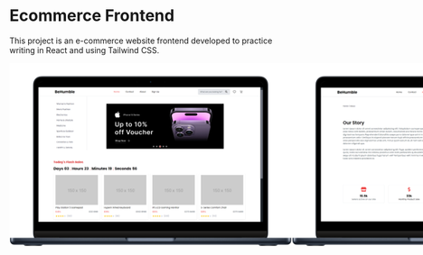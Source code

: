 # Ecommerce Frontend

This project is an e-commerce website frontend developed to practice writing in React and using Tailwind CSS.

<div style="display: flex; align-items: center; justify-content: space-around;">
  <img align="center" src="https://github.com/boomieindahouse/ecommerce/blob/main/images/readme-img.png?raw=true" alt="Alt Text" style="width: 500px; height: auto;" />
  <img align="center" src="https://github.com/boomieindahouse/ecommerce/blob/main/images/readme-img1.png?raw=true" alt="Alt Text" style="width: 500px; height: auto;" />
</div>

